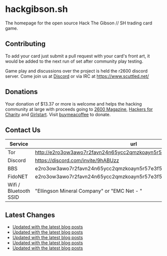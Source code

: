 # hackgibson.sh
The homepage for the open source Hack The Gibson // SH trading card game.


## Contributing

To add your card just submit a pull request with your card's front art, it would be added to the next run of set after community play testing.

Game play and discussions over the project is held the r2600 discord server. Come join us at [Discord](https://discord.com/invite/9hABUzz) or via IRC at https://www.scuttled.net/


## Donations

Your donation of $13.37 or more is welcome and helps the hacking community at large with proceeds going to [2600 Magazine](https://2600.com/), [Hackers for Charity](https://hackersforcharity.org) and [Girlstart](https://girlstart.org).  Visit [buymeacoffee](https://www.buymeacoffee.com/hackgibson.sh) to donate.


## Contact Us

Service | url
-|-
Tor | http://e2ro3ow3awo7r2favn24n65ycc2qmzkoayn5r57e3f56nvjwdcgg32ad.onion
Discord | https://discord.com/invite/9hABUzz
BBS | e2ro3ow3awo7r2favn24n65ycc2qmzkoayn5r57e3f56nvjwdcgg32ad.onion:23
FidoNET | e2ro3ow3awo7r2favn24n65ycc2qmzkoayn5r57e3f56nvjwdcgg32ad.onion:24554
Wifi / Bluetooth SSID | "Ellingson Mineral Company" or "EMC Net - <fidonet address>"

## Latest Changes
<!-- BLOG-POST-LIST:START -->
- [Updated with the latest blog posts](https://github.com/DFW2600/hackgibson.sh/commit/96cc8f0f9561b46cf2830df8588ac8e760a9fd9d)
- [Updated with the latest blog posts](https://github.com/DFW2600/hackgibson.sh/commit/e853d81dbed52e718ee885c7f67900dffb961a60)
- [Updated with the latest blog posts](https://github.com/DFW2600/hackgibson.sh/commit/0654f438d4eb3a39e8a800a7db918063f2eecb64)
- [Updated with the latest blog posts](https://github.com/DFW2600/hackgibson.sh/commit/b8e5f3924cd1a6edf39903a8d2263fb5373028ff)
- [Updated with the latest blog posts](https://github.com/DFW2600/hackgibson.sh/commit/d5dd19a41d308a7860542ca8e245e774e7155a35)
<!-- BLOG-POST-LIST:END -->

